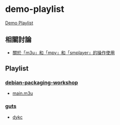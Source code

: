 # demo-playlist

[Demo Playlist](https://samwhelp.github.io/demo-playlist/)


## 相關討論

* [關於「m3u」和「mpv」和「smplayer」的操作使用](https://www.ubuntu-tw.org/modules/newbb/viewtopic.php?post_id=357582#forumpost357582)


## Playlist

### [debian-packaging-workshop](all/debian-packaging-workshop)

* [main.m3u](https://samwhelp.github.io/demo-playlist/all/debian-packaging-workshop/main.m3u)

### [guts](all/guts)

* [dykc](https://samwhelp.github.io/demo-playlist/all/guts/dykc.m3u)
